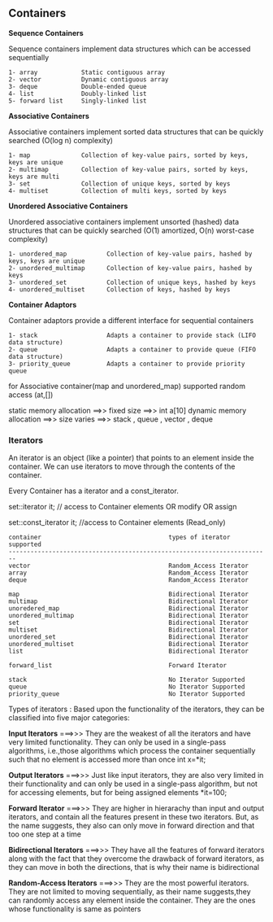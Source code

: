 ## Containers 

**Sequence Containers**

Sequence containers implement data structures which can be accessed sequentially
```
1- array            Static contiguous array
2- vector           Dynamic contiguous array
3- deque            Double-ended queue
4- list             Doubly-linked list
5- forward list     Singly-linked list
```
**Associative Containers**

Associative containers implement sorted data structures that can be quickly searched (O(log n) complexity)
```
1- map              Collection of key-value pairs, sorted by keys, keys are unique
2- multimap         Collection of key-value pairs, sorted by keys, keys are multi
3- set              Collection of unique keys, sorted by keys
4- multiset         Collection of multi keys, sorted by keys
```
**Unordered Associative Containers**

Unordered associative containers implement unsorted (hashed) data structures that can be quickly searched 
(O(1) amortized, O(n) worst-case complexity)
```
1- unordered_map           Collection of key-value pairs, hashed by keys, keys are unique
2- unordered_multimap      Collection of key-value pairs, hashed by keys
3- unordered_set           Collection of unique keys, hashed by keys
4- unordered_multiset      Collection of keys, hashed by keys
```
**Container Adaptors**

Container adaptors provide a different interface for sequential containers
```
1- stack                   Adapts a container to provide stack (LIFO data structure) 
2- queue                   Adapts a container to provide queue (FIFO data structure) 
3- priority_queue          Adapts a container to provide priority queue
```

for Associative container(map and unordered_map) supported random access (at,[])

static memory allocation ==>> fixed size ==>>  int a[10]
dynamic memory allocation ==>> size varies ==>>  stack , queue , vector , deque

### Iterators 

An iterator is an object (like a pointer) that points to an element inside the container. We can use iterators to move through
the contents of the container.

Every Container has a iterator and a const_iterator.

set<int>::iterator it;           // access to Container elements OR modify OR assign 

set<int>::const_iterator it;     //access to Container elements (Read_only)

```
container                                   types of iterator supported
------------------------------------------------------------------------
vector                                      Random_Access Iterator
array                                       Random_Access Iterator
deque                                       Random_Access Iterator

map                                         Bidirectional Iterator
multimap                                    Bidirectional Iterator
unoredered_map                              Bidirectional Iterator
unordered_multimap                          Bidirectional Iterator
set                                         Bidirectional Iterator
multiset                                    Bidirectional Iterator
unordered_set                               Bidirectional Iterator
unordered_multiset                          Bidirectional Iterator
list                                        Bidirectional Iterator

forward_list                                Forward Iterator

stack                                       No Iterator Supported
queue                                       No Iterator Supported
priority_queue                              No Iterator Supported
```

Types of iterators : Based upon the functionality of the iterators, they can be classified into five major categories:

**Input Iterators**    ===>>>   They are the weakest of all the iterators and have very limited functionality. They can only be used in 
a single-pass algorithms, i.e.,those algorithms which process the container sequentially such that no element is accessed more than once
int x=*it;

**Output Iterators**   ===>>>   Just like input iterators, they are also very limited in their functionality and can only be used in 
a single-pass algorithm, but not for accessing elements, but for being assigned elements
*it=100;

**Forward Iterator**   ===>>> They are higher in hierarachy than input and output iterators, and contain all the features present in these
two iterators. But, as the name suggests, they also can only move in forward direction and that too one step at a time

**Bidirectional Iterators**   ===>>>  They have all the features of forward iterators along with the fact that they overcome 
the drawback of forward iterators, as they can move in both the directions, that is why their name is bidirectional

**Random-Access Iterators**   ===>>>  They are the most powerful iterators. They are not limited to moving sequentially, as their name 
suggests,they can randomly access any element inside the container. They are the ones whose functionality is same as pointers
